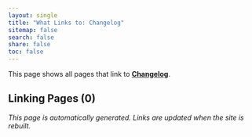 ```yaml
---
layout: single
title: "What Links to: Changelog"
sitemap: false
search: false
share: false
toc: false
---
```


This page shows all pages that link to **[Changelog](/vendor/bundle/ruby/3.1.0/gems/concurrent-ruby-1.3.1/CHANGELOG/)**.

## Linking Pages (0)


*This page is automatically generated. Links are updated when the site is rebuilt.*
